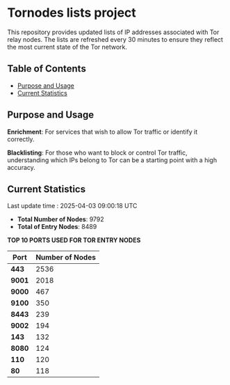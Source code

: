 # Tornodes lists project

This repository provides updated lists of IP addresses associated with Tor relay nodes. The lists are refreshed every 30 minutes to ensure they reflect the most current state of the Tor network.

## Table of Contents

- [Purpose and Usage](#purpose-and-usage)
- [Current Statistics](#current-statistics)


## Purpose and Usage

**Enrichment**: For services that wish to allow Tor traffic or identify it correctly.

**Blacklisting**: For those who want to block or control Tor traffic, understanding which IPs belong to Tor can be a starting point with a high accuracy.

## Current Statistics

Last update time : 2025-04-03 09:00:18 UTC

- **Total Number of Nodes**: 9792
- **Total of Entry Nodes**: 8489

**TOP 10 PORTS USED FOR TOR ENTRY NODES**

| **Port** | **Number of Nodes** |
|------|-----------------|
| **443**   | 2536  |
| **9001**   | 2018  |
| **9000**   | 467  |
| **9100**   | 350  |
| **8443**   | 239  |
| **9002**   | 194  |
| **143**   | 132  |
| **8080**   | 124  |
| **110**   | 120  |
| **80**   | 118  |

